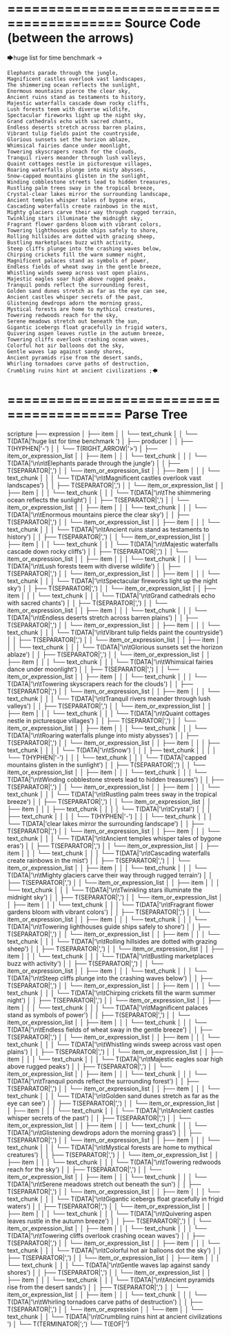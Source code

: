 ========================================
Source Code (between the arrows)
========================================

🡆huge list for time benchmark ->

	Elephants parade through the jungle,
	Magnificent castles overlook vast landscapes,
	The shimmering ocean reflects the sunlight,
	Enormous mountains pierce the clear sky,
	Ancient ruins stand as testaments to history,
	Majestic waterfalls cascade down rocky cliffs,
	Lush forests teem with diverse wildlife,
	Spectacular fireworks light up the night sky,
	Grand cathedrals echo with sacred chants,
	Endless deserts stretch across barren plains,
	Vibrant tulip fields paint the countryside,
	Glorious sunsets set the horizon ablaze,
	Whimsical fairies dance under moonlight,
	Towering skyscrapers reach for the clouds,
	Tranquil rivers meander through lush valleys,
	Quaint cottages nestle in picturesque villages,
	Roaring waterfalls plunge into misty abysses,
	Snow-capped mountains glisten in the sunlight,
	Winding cobblestone streets lead to hidden treasures,
	Rustling palm trees sway in the tropical breeze,
	Crystal-clear lakes mirror the surrounding landscape,
	Ancient temples whisper tales of bygone eras,
	Cascading waterfalls create rainbows in the mist,
	Mighty glaciers carve their way through rugged terrain,
	Twinkling stars illuminate the midnight sky,
	Fragrant flower gardens bloom with vibrant colors,
	Towering lighthouses guide ships safely to shore,
	Rolling hillsides are dotted with grazing sheep,
	Bustling marketplaces buzz with activity,
	Steep cliffs plunge into the crashing waves below,
	Chirping crickets fill the warm summer night,
	Magnificent palaces stand as symbols of power,
	Endless fields of wheat sway in the gentle breeze,
	Whistling winds sweep across vast open plains,
	Majestic eagles soar high above rugged peaks,
	Tranquil ponds reflect the surrounding forest,
	Golden sand dunes stretch as far as the eye can see,
	Ancient castles whisper secrets of the past,
	Glistening dewdrops adorn the morning grass,
	Mystical forests are home to mythical creatures,
	Towering redwoods reach for the sky,
	Serene meadows stretch out beneath the sun,
	Gigantic icebergs float gracefully in frigid waters,
	Quivering aspen leaves rustle in the autumn breeze,
	Towering cliffs overlook crashing ocean waves,
	Colorful hot air balloons dot the sky,
	Gentle waves lap against sandy shores,
	Ancient pyramids rise from the desert sands,
	Whirling tornadoes carve paths of destruction,
	Crumbling ruins hint at ancient civilizations ;🡄

========================================
Parse Tree
========================================

scripture
├── expression
│   ├── item
│   │   └── text_chunk
│   │       └── T(DATA|'huge list for time benchmark ')
│   ├── producer
│   │   ├── T(HYPHEN|'-')
│   │   └── T(RIGHT_ARROW|'>')
│   ├── item_or_expression_list
│   │   ├── item
│   │   │   └── text_chunk
│   │   │       └── T(DATA|'\n\n\tElephants parade through the jungle')
│   │   ├── T(SEPARATOR|',')
│   │   └── item_or_expression_list
│   │       ├── item
│   │       │   └── text_chunk
│   │       │       └── T(DATA|'\n\tMagnificent castles overlook vast landscapes')
│   │       ├── T(SEPARATOR|',')
│   │       └── item_or_expression_list
│   │           ├── item
│   │           │   └── text_chunk
│   │           │       └── T(DATA|'\n\tThe shimmering ocean reflects the sunlight')
│   │           ├── T(SEPARATOR|',')
│   │           └── item_or_expression_list
│   │               ├── item
│   │               │   └── text_chunk
│   │               │       └── T(DATA|'\n\tEnormous mountains pierce the clear sky')
│   │               ├── T(SEPARATOR|',')
│   │               └── item_or_expression_list
│   │                   ├── item
│   │                   │   └── text_chunk
│   │                   │       └── T(DATA|'\n\tAncient ruins stand as testaments to history')
│   │                   ├── T(SEPARATOR|',')
│   │                   └── item_or_expression_list
│   │                       ├── item
│   │                       │   └── text_chunk
│   │                       │       └── T(DATA|'\n\tMajestic waterfalls cascade down rocky cliffs')
│   │                       ├── T(SEPARATOR|',')
│   │                       └── item_or_expression_list
│   │                           ├── item
│   │                           │   └── text_chunk
│   │                           │       └── T(DATA|'\n\tLush forests teem with diverse wildlife')
│   │                           ├── T(SEPARATOR|',')
│   │                           └── item_or_expression_list
│   │                               ├── item
│   │                               │   └── text_chunk
│   │                               │       └── T(DATA|'\n\tSpectacular fireworks light up the night sky')
│   │                               ├── T(SEPARATOR|',')
│   │                               └── item_or_expression_list
│   │                                   ├── item
│   │                                   │   └── text_chunk
│   │                                   │       └── T(DATA|'\n\tGrand cathedrals echo with sacred chants')
│   │                                   ├── T(SEPARATOR|',')
│   │                                   └── item_or_expression_list
│   │                                       ├── item
│   │                                       │   └── text_chunk
│   │                                       │       └── T(DATA|'\n\tEndless deserts stretch across barren plains')
│   │                                       ├── T(SEPARATOR|',')
│   │                                       └── item_or_expression_list
│   │                                           ├── item
│   │                                           │   └── text_chunk
│   │                                           │       └── T(DATA|'\n\tVibrant tulip fields paint the countryside')
│   │                                           ├── T(SEPARATOR|',')
│   │                                           └── item_or_expression_list
│   │                                               ├── item
│   │                                               │   └── text_chunk
│   │                                               │       └── T(DATA|'\n\tGlorious sunsets set the horizon ablaze')
│   │                                               ├── T(SEPARATOR|',')
│   │                                               └── item_or_expression_list
│   │                                                   ├── item
│   │                                                   │   └── text_chunk
│   │                                                   │       └── T(DATA|'\n\tWhimsical fairies dance under moonlight')
│   │                                                   ├── T(SEPARATOR|',')
│   │                                                   └── item_or_expression_list
│   │                                                       ├── item
│   │                                                       │   └── text_chunk
│   │                                                       │       └── T(DATA|'\n\tTowering skyscrapers reach for the clouds')
│   │                                                       ├── T(SEPARATOR|',')
│   │                                                       └── item_or_expression_list
│   │                                                           ├── item
│   │                                                           │   └── text_chunk
│   │                                                           │       └── T(DATA|'\n\tTranquil rivers meander through lush valleys')
│   │                                                           ├── T(SEPARATOR|',')
│   │                                                           └── item_or_expression_list
│   │                                                               ├── item
│   │                                                               │   └── text_chunk
│   │                                                               │       └── T(DATA|'\n\tQuaint cottages nestle in picturesque villages')
│   │                                                               ├── T(SEPARATOR|',')
│   │                                                               └── item_or_expression_list
│   │                                                                   ├── item
│   │                                                                   │   └── text_chunk
│   │                                                                   │       └── T(DATA|'\n\tRoaring waterfalls plunge into misty abysses')
│   │                                                                   ├── T(SEPARATOR|',')
│   │                                                                   └── item_or_expression_list
│   │                                                                       ├── item
│   │                                                                       │   ├── text_chunk
│   │                                                                       │   │   └── T(DATA|'\n\tSnow')
│   │                                                                       │   ├── text_chunk
│   │                                                                       │   │   └── T(HYPHEN|'-')
│   │                                                                       │   └── text_chunk
│   │                                                                       │       └── T(DATA|'capped mountains glisten in the sunlight')
│   │                                                                       ├── T(SEPARATOR|',')
│   │                                                                       └── item_or_expression_list
│   │                                                                           ├── item
│   │                                                                           │   └── text_chunk
│   │                                                                           │       └── T(DATA|'\n\tWinding cobblestone streets lead to hidden treasures')
│   │                                                                           ├── T(SEPARATOR|',')
│   │                                                                           └── item_or_expression_list
│   │                                                                               ├── item
│   │                                                                               │   └── text_chunk
│   │                                                                               │       └── T(DATA|'\n\tRustling palm trees sway in the tropical breeze')
│   │                                                                               ├── T(SEPARATOR|',')
│   │                                                                               └── item_or_expression_list
│   │                                                                                   ├── item
│   │                                                                                   │   ├── text_chunk
│   │                                                                                   │   │   └── T(DATA|'\n\tCrystal')
│   │                                                                                   │   ├── text_chunk
│   │                                                                                   │   │   └── T(HYPHEN|'-')
│   │                                                                                   │   └── text_chunk
│   │                                                                                   │       └── T(DATA|'clear lakes mirror the surrounding landscape')
│   │                                                                                   ├── T(SEPARATOR|',')
│   │                                                                                   └── item_or_expression_list
│   │                                                                                       ├── item
│   │                                                                                       │   └── text_chunk
│   │                                                                                       │       └── T(DATA|'\n\tAncient temples whisper tales of bygone eras')
│   │                                                                                       ├── T(SEPARATOR|',')
│   │                                                                                       └── item_or_expression_list
│   │                                                                                           ├── item
│   │                                                                                           │   └── text_chunk
│   │                                                                                           │       └── T(DATA|'\n\tCascading waterfalls create rainbows in the mist')
│   │                                                                                           ├── T(SEPARATOR|',')
│   │                                                                                           └── item_or_expression_list
│   │                                                                                               ├── item
│   │                                                                                               │   └── text_chunk
│   │                                                                                               │       └── T(DATA|'\n\tMighty glaciers carve their way through rugged terrain')
│   │                                                                                               ├── T(SEPARATOR|',')
│   │                                                                                               └── item_or_expression_list
│   │                                                                                                   ├── item
│   │                                                                                                   │   └── text_chunk
│   │                                                                                                   │       └── T(DATA|'\n\tTwinkling stars illuminate the midnight sky')
│   │                                                                                                   ├── T(SEPARATOR|',')
│   │                                                                                                   └── item_or_expression_list
│   │                                                                                                       ├── item
│   │                                                                                                       │   └── text_chunk
│   │                                                                                                       │       └── T(DATA|'\n\tFragrant flower gardens bloom with vibrant colors')
│   │                                                                                                       ├── T(SEPARATOR|',')
│   │                                                                                                       └── item_or_expression_list
│   │                                                                                                           ├── item
│   │                                                                                                           │   └── text_chunk
│   │                                                                                                           │       └── T(DATA|'\n\tTowering lighthouses guide ships safely to shore')
│   │                                                                                                           ├── T(SEPARATOR|',')
│   │                                                                                                           └── item_or_expression_list
│   │                                                                                                               ├── item
│   │                                                                                                               │   └── text_chunk
│   │                                                                                                               │       └── T(DATA|'\n\tRolling hillsides are dotted with grazing sheep')
│   │                                                                                                               ├── T(SEPARATOR|',')
│   │                                                                                                               └── item_or_expression_list
│   │                                                                                                                   ├── item
│   │                                                                                                                   │   └── text_chunk
│   │                                                                                                                   │       └── T(DATA|'\n\tBustling marketplaces buzz with activity')
│   │                                                                                                                   ├── T(SEPARATOR|',')
│   │                                                                                                                   └── item_or_expression_list
│   │                                                                                                                       ├── item
│   │                                                                                                                       │   └── text_chunk
│   │                                                                                                                       │       └── T(DATA|'\n\tSteep cliffs plunge into the crashing waves below')
│   │                                                                                                                       ├── T(SEPARATOR|',')
│   │                                                                                                                       └── item_or_expression_list
│   │                                                                                                                           ├── item
│   │                                                                                                                           │   └── text_chunk
│   │                                                                                                                           │       └── T(DATA|'\n\tChirping crickets fill the warm summer night')
│   │                                                                                                                           ├── T(SEPARATOR|',')
│   │                                                                                                                           └── item_or_expression_list
│   │                                                                                                                               ├── item
│   │                                                                                                                               │   └── text_chunk
│   │                                                                                                                               │       └── T(DATA|'\n\tMagnificent palaces stand as symbols of power')
│   │                                                                                                                               ├── T(SEPARATOR|',')
│   │                                                                                                                               └── item_or_expression_list
│   │                                                                                                                                   ├── item
│   │                                                                                                                                   │   └── text_chunk
│   │                                                                                                                                   │       └── T(DATA|'\n\tEndless fields of wheat sway in the gentle breeze')
│   │                                                                                                                                   ├── T(SEPARATOR|',')
│   │                                                                                                                                   └── item_or_expression_list
│   │                                                                                                                                       ├── item
│   │                                                                                                                                       │   └── text_chunk
│   │                                                                                                                                       │       └── T(DATA|'\n\tWhistling winds sweep across vast open plains')
│   │                                                                                                                                       ├── T(SEPARATOR|',')
│   │                                                                                                                                       └── item_or_expression_list
│   │                                                                                                                                           ├── item
│   │                                                                                                                                           │   └── text_chunk
│   │                                                                                                                                           │       └── T(DATA|'\n\tMajestic eagles soar high above rugged peaks')
│   │                                                                                                                                           ├── T(SEPARATOR|',')
│   │                                                                                                                                           └── item_or_expression_list
│   │                                                                                                                                               ├── item
│   │                                                                                                                                               │   └── text_chunk
│   │                                                                                                                                               │       └── T(DATA|'\n\tTranquil ponds reflect the surrounding forest')
│   │                                                                                                                                               ├── T(SEPARATOR|',')
│   │                                                                                                                                               └── item_or_expression_list
│   │                                                                                                                                                   ├── item
│   │                                                                                                                                                   │   └── text_chunk
│   │                                                                                                                                                   │       └── T(DATA|'\n\tGolden sand dunes stretch as far as the eye can see')
│   │                                                                                                                                                   ├── T(SEPARATOR|',')
│   │                                                                                                                                                   └── item_or_expression_list
│   │                                                                                                                                                       ├── item
│   │                                                                                                                                                       │   └── text_chunk
│   │                                                                                                                                                       │       └── T(DATA|'\n\tAncient castles whisper secrets of the past')
│   │                                                                                                                                                       ├── T(SEPARATOR|',')
│   │                                                                                                                                                       └── item_or_expression_list
│   │                                                                                                                                                           ├── item
│   │                                                                                                                                                           │   └── text_chunk
│   │                                                                                                                                                           │       └── T(DATA|'\n\tGlistening dewdrops adorn the morning grass')
│   │                                                                                                                                                           ├── T(SEPARATOR|',')
│   │                                                                                                                                                           └── item_or_expression_list
│   │                                                                                                                                                               ├── item
│   │                                                                                                                                                               │   └── text_chunk
│   │                                                                                                                                                               │       └── T(DATA|'\n\tMystical forests are home to mythical creatures')
│   │                                                                                                                                                               ├── T(SEPARATOR|',')
│   │                                                                                                                                                               └── item_or_expression_list
│   │                                                                                                                                                                   ├── item
│   │                                                                                                                                                                   │   └── text_chunk
│   │                                                                                                                                                                   │       └── T(DATA|'\n\tTowering redwoods reach for the sky')
│   │                                                                                                                                                                   ├── T(SEPARATOR|',')
│   │                                                                                                                                                                   └── item_or_expression_list
│   │                                                                                                                                                                       ├── item
│   │                                                                                                                                                                       │   └── text_chunk
│   │                                                                                                                                                                       │       └── T(DATA|'\n\tSerene meadows stretch out beneath the sun')
│   │                                                                                                                                                                       ├── T(SEPARATOR|',')
│   │                                                                                                                                                                       └── item_or_expression_list
│   │                                                                                                                                                                           ├── item
│   │                                                                                                                                                                           │   └── text_chunk
│   │                                                                                                                                                                           │       └── T(DATA|'\n\tGigantic icebergs float gracefully in frigid waters')
│   │                                                                                                                                                                           ├── T(SEPARATOR|',')
│   │                                                                                                                                                                           └── item_or_expression_list
│   │                                                                                                                                                                               ├── item
│   │                                                                                                                                                                               │   └── text_chunk
│   │                                                                                                                                                                               │       └── T(DATA|'\n\tQuivering aspen leaves rustle in the autumn breeze')
│   │                                                                                                                                                                               ├── T(SEPARATOR|',')
│   │                                                                                                                                                                               └── item_or_expression_list
│   │                                                                                                                                                                                   ├── item
│   │                                                                                                                                                                                   │   └── text_chunk
│   │                                                                                                                                                                                   │       └── T(DATA|'\n\tTowering cliffs overlook crashing ocean waves')
│   │                                                                                                                                                                                   ├── T(SEPARATOR|',')
│   │                                                                                                                                                                                   └── item_or_expression_list
│   │                                                                                                                                                                                       ├── item
│   │                                                                                                                                                                                       │   └── text_chunk
│   │                                                                                                                                                                                       │       └── T(DATA|'\n\tColorful hot air balloons dot the sky')
│   │                                                                                                                                                                                       ├── T(SEPARATOR|',')
│   │                                                                                                                                                                                       └── item_or_expression_list
│   │                                                                                                                                                                                           ├── item
│   │                                                                                                                                                                                           │   └── text_chunk
│   │                                                                                                                                                                                           │       └── T(DATA|'\n\tGentle waves lap against sandy shores')
│   │                                                                                                                                                                                           ├── T(SEPARATOR|',')
│   │                                                                                                                                                                                           └── item_or_expression_list
│   │                                                                                                                                                                                               ├── item
│   │                                                                                                                                                                                               │   └── text_chunk
│   │                                                                                                                                                                                               │       └── T(DATA|'\n\tAncient pyramids rise from the desert sands')
│   │                                                                                                                                                                                               ├── T(SEPARATOR|',')
│   │                                                                                                                                                                                               └── item_or_expression_list
│   │                                                                                                                                                                                                   ├── item
│   │                                                                                                                                                                                                   │   └── text_chunk
│   │                                                                                                                                                                                                   │       └── T(DATA|'\n\tWhirling tornadoes carve paths of destruction')
│   │                                                                                                                                                                                                   ├── T(SEPARATOR|',')
│   │                                                                                                                                                                                                   └── item_or_expression
│   │                                                                                                                                                                                                       └── item
│   │                                                                                                                                                                                                           └── text_chunk
│   │                                                                                                                                                                                                               └── T(DATA|'\n\tCrumbling ruins hint at ancient civilizations ')
│   └── T(TERMINATOR|';')
└── T(EOF|'<EOF>')